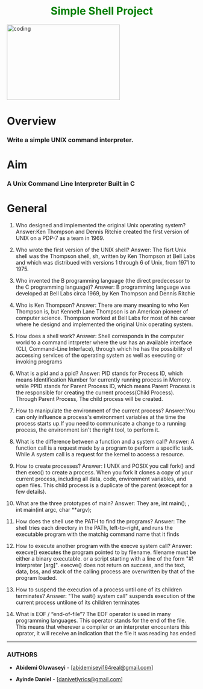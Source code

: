 <h1 align="center" style="color:green;"> Simple Shell Project </h1>

<Img align="center" alt="coding" width="300" height="200" src="https://phoneky.co.uk/thumbs/screensavers/down/nature/seashell_2x1ahulf.gif">


<h1 align="left"> Overview </h1>



<h3 align="left"> Write a simple <bold>UNIX</bold> command interpreter.


<h1> Aim </h1>


<h3>A Unix Command Line Interpreter Built in C<h3>

<h1>General</h1>

1. Who designed and implemented the original Unix operating system? Answer:Ken Thompson and Dennis Ritchie created the first version of UNIX on a PDP-7 as a team in 1969.

2. Who wrote the first version of the UNIX shell? Answer: The fisrt Unix shell was the Thompson shell, sh, written by Ken Thompson at Bell Labs and which was distribued with versions 1 through 6 of Unix, from 1971 to 1975.

3. Who invented the B programming language (the direct predecessor to the C programming language)? Answer: B programming language was developed at Bell Labs circa 1969, by Ken Thompson and Dennis Ritchie

4. Who is Ken Thompson? Answer: There are many meaning to who Ken Thompson is, but Kenneth Lane Thompson is an American pioneer of computer science. Thompson worked at Bell Labs for most of his career where he designd and implemented the original Unix operating system.

5. How does a shell work? Answer: Shell corresponds in the computer world to a command intrpreter where the usr has an available interface (CLI, Command-Line Interface), through which he has the possibility of accessing services of the operating system as well as executing or invoking programs

6. What is a pid and a ppid? Answer: PID stands for Process ID, which means Identification Number for currently running process in Memory. while PPID stands for Parent Process ID, which means Parent Process is the responsible for creating the current process(Child Process). Through Parent Process, The child process will be created.

7. How to manipulate the environment of the current process? Answer:You can only influence a process's environment variables at the time the process starts up.If you need to communicate a change to a running process, the environment isn't the right tool, to perform it.

8. What is the difference between a function and a system call? Answer: A function call is a request made by a program to perform a specific task. While A system call is a request for the kernel to access a resource.

9. How to create processes? Answer: I UNIX and POSIX you call fork() and then exec() to create a process. When you fork it clones a copy of your current process, including all data, code, environment variables, and open files. This child process is a duplicate of the parent (execept for a few details).

10. What are the three prototypes of main? Answer: They are, int main(); , int main(int argc, char **argv);

11. How does the shell use the PATH to find the programs? Answer: The shell tries each directory in the PATh, left-to-right, and runs the executable program with the matchig command name that it finds

12. How to execute another program with the execve system call? Answer: execve() executes the program pointed to by filename. filename must be either a binary executable. or a script starting with a line of the form "#! interpreter [arg]". execve() does not return on success, and the text, data, bss, and stack of the calling process are overwritten by that of the program loaded.

13. How to suspend the execution of a process until one of its children terminates? Answer: "The wait() system call" suspends execution of the current process untilone of its children terminates

14. What is EOF / “end-of-file”? The EOF operator is used in many programming languages. This operator stands for the end of the file. This means that wherever a compiler or an interpreter encounters this oprator, it will receive an indication that the file it was reading has ended

---
### AUTHORS
* **Abidemi Oluwaseyi** - [abidemiseyi164real@gmail.com]

* **Ayinde Daniel** - [danivetlyrics@gmail.com]
